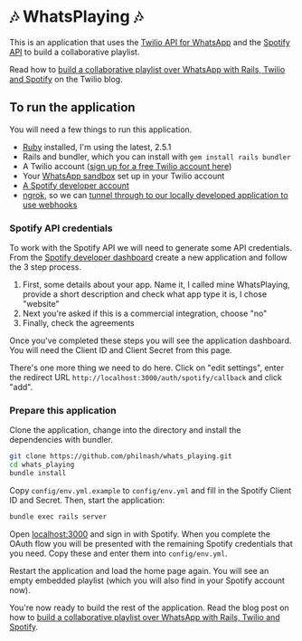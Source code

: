 # 🎶 WhatsPlaying 🎶

This is an application that uses the [Twilio API for WhatsApp](https://www.twilio.com/whatsapp) and the [Spotify API](https://developer.spotify.com/documentation/web-api/) to build a collaborative playlist.

Read how to [build a collaborative playlist over WhatsApp with Rails, Twilio and Spotify](https://www.twilio.com/blog/collaborative-playlist-whatsapp-rails-twilio-spotify) on the Twilio blog.

## To run the application

You will need a few things to run this application.

* [Ruby](https://www.ruby-lang.org/en/downloads/) installed, I'm using the latest, 2.5.1
* Rails and bundler, which you can install with `gem install rails bundler`
* A Twilio account ([sign up for a free Twilio account here](http://twilio.com/try-twilio))
* Your [WhatsApp sandbox](https://www.twilio.com/console/sms/whatsapp/sandbox) set up in your Twilio account
* [A Spotify developer account](https://developer.spotify.com/)
* [ngrok](https://ngrok.com), so we can [tunnel through to our locally developed application to use webhooks](https://www.twilio.com/blog/2015/09/6-awesome-reasons-to-use-ngrok-when-testing-webhooks.html)

### Spotify API credentials

To work with the Spotify API we will need to generate some API credentials. From the [Spotify developer dashboard](https://developer.spotify.com/dashboard/applications) create a new application and follow the 3 step process.

1. First, some details about your app. Name it, I called mine WhatsPlaying, provide a short description and check what app type it is, I chose "website"
2. Next you're asked if this is a commercial integration, choose "no"
3. Finally, check the agreements

Once you've completed these steps you will see the application dashboard. You will need the Client ID and Client Secret from this page.

There's one more thing we need to do here. Click on "edit settings", enter the redirect URL `http://localhost:3000/auth/spotify/callback` and click "add".

### Prepare this application

Clone the application, change into the directory and install the dependencies with bundler.

```bash
git clone https://github.com/philnash/whats_playing.git
cd whats_playing
bundle install
```

Copy `config/env.yml.example` to `config/env.yml` and fill in the Spotify Client ID and Secret. Then, start the application:

```bash
bundle exec rails server
```

Open [localhost:3000](http://localhost:3000/) and sign in with Spotify. When you complete the OAuth flow you will be presented with the remaining Spotify credentials that you need. Copy these and enter them into `config/env.yml`.

Restart the application and load the home page again. You will see an empty embedded playlist (which you will also find in your Spotify account now).

You're now ready to build the rest of the application. Read the blog post on how to [build a collaborative playlist over WhatsApp with Rails, Twilio and Spotify](https://www.twilio.com/blog/collaborative-playlist-whatsapp-rails-twilio-spotify).